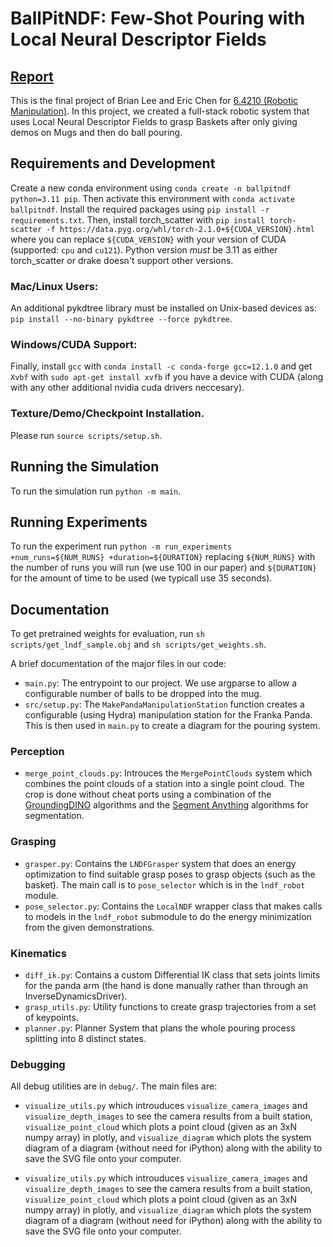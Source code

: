 # BallPitNDF: Few-Shot Pouring with Local Neural Descriptor Fields

## [Report](https://www.dropbox.com/scl/fi/01kluje9vmr3jcukoggf4/ballpitndf.pdf?rlkey=qf6e1uaunnxw41y3309w394f7&st=j75hw6fa&dl=0)

This is the final project of Brian Lee and Eric Chen for [6.4210 (Robotic Manipulation)](https://manipulation.csail.mit.edu/Fall2024/schedule.html). In this project, we created a full-stack robotic system that uses Local Neural Descriptor Fields to grasp Baskets after only giving demos on Mugs and then do ball pouring.

## Requirements and Development

Create a new conda environment using `conda create -n ballpitndf python=3.11 pip`. Then activate this environment
with `conda activate ballpitndf`. Install the required packages using `pip install -r requirements.txt`.
Then, install torch_scatter with `pip install torch-scatter -f https://data.pyg.org/whl/torch-2.1.0+${CUDA_VERSION}.html`
where you can replace `${CUDA_VERSION}` with your version of CUDA (supported: `cpu` and `cu121`). Python version *must* 
be 3.11 as either torch_scatter or drake doesn't support other versions.

### Mac/Linux Users:

An additional pykdtree library must be installed on Unix-based devices as:
`pip install --no-binary pykdtree --force pykdtree`.

### Windows/CUDA Support:
Finally, install `gcc` with `conda install -c conda-forge gcc=12.1.0` and get `Xvbf` with 
`sudo apt-get install xvfb` if you have a device with CUDA (along with any other additional nvidia cuda drivers
neccesary).

### Texture/Demo/Checkpoint Installation.

Please run `source scripts/setup.sh`.

## Running the Simulation

To run the simulation run `python -m main`.

## Running Experiments

To run the experiment run `python -m run_experiments +num_runs=${NUM_RUNS} +duration=${DURATION}` replacing `${NUM_RUNS}` with the 
number of runs you will run (we use 100 in our paper) and `${DURATION}` for the amount of time to be used (we typicall use 35 seconds).

## Documentation

To get pretrained weights for evaluation, run `sh scripts/get_lndf_sample.obj` and `sh scripts/get_weights.sh`.

A brief documentation of the major files in our code:

- `main.py`: The entrypoint to our project. We use argparse to allow a configurable number of balls to be dropped
  into the mug.
- `src/setup.py`: The `MakePandaManipulationStation` function creates a configurable (using Hydra) manipulation
  station for the Franka Panda. This is then used in `main.py` to create a diagram for the pouring system.

### Perception

* `merge_point_clouds.py`: Introuces the `MergePointClouds` system which combines the point clouds of a station 
into a single point cloud. The crop is done without cheat ports using a combination of the 
[GroundingDINO](https://github.com/IDEA-Research/GroundingDINO) algorithms and the 
[Segment Anything](https://github.com/facebookresearch/segment-anything) algorithms for segmentation. 

### Grasping

* `grasper.py`: Contains the `LNDFGrasper` system that does an energy optimization to find suitable grasp poses 
to grasp objects (such as the basket). The main call is to `pose_selector` which is in the `lndf_robot` module.
* `pose_selector.py`: Contains the `LocalNDF` wrapper class that makes calls to models in the `lndf_robot` submodule
to do the energy minimization from the given demonstrations.

### Kinematics

* `diff_ik.py`: Contains a custom Differential IK class that sets joints limits for the panda arm (the hand is done
manually rather than through an InverseDynamicsDriver).
* `grasp_utils.py`: Utility functions to create grasp trajectories from a set of keypoints.
* `planner.py`: Planner System that plans the whole pouring process splitting into 8 distinct states. 

### Debugging

All debug utilities are in `debug/`. The main files are:
* `visualize_utils.py` which introuduces `visualize_camera_images` and `visualize_depth_images` to see the camera 
results from a built station, `visualize_point_cloud` which plots a point cloud (given as an 3xN numpy array) in 
plotly, and `visualize_diagram` which plots the system diagram of a diagram (without need for iPython) along with the
ability to save the SVG file onto your computer. 

- `visualize_utils.py` which introuduces `visualize_camera_images` and `visualize_depth_images` to see the camera
  results from a built station, `visualize_point_cloud` which plots a point cloud (given as an 3xN numpy array) in
  plotly, and `visualize_diagram` which plots the system diagram of a diagram (without need for iPython) along with the
  ability to save the SVG file onto your computer.